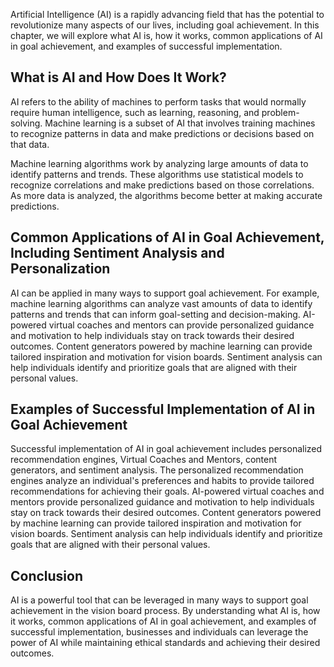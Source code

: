 
Artificial Intelligence (AI) is a rapidly advancing field that has the potential to revolutionize many aspects of our lives, including goal achievement. In this chapter, we will explore what AI is, how it works, common applications of AI in goal achievement, and examples of successful implementation.

What is AI and How Does It Work?
--------------------------------

AI refers to the ability of machines to perform tasks that would normally require human intelligence, such as learning, reasoning, and problem-solving. Machine learning is a subset of AI that involves training machines to recognize patterns in data and make predictions or decisions based on that data.

Machine learning algorithms work by analyzing large amounts of data to identify patterns and trends. These algorithms use statistical models to recognize correlations and make predictions based on those correlations. As more data is analyzed, the algorithms become better at making accurate predictions.

Common Applications of AI in Goal Achievement, Including Sentiment Analysis and Personalization
-----------------------------------------------------------------------------------------------

AI can be applied in many ways to support goal achievement. For example, machine learning algorithms can analyze vast amounts of data to identify patterns and trends that can inform goal-setting and decision-making. AI-powered virtual coaches and mentors can provide personalized guidance and motivation to help individuals stay on track towards their desired outcomes. Content generators powered by machine learning can provide tailored inspiration and motivation for vision boards. Sentiment analysis can help individuals identify and prioritize goals that are aligned with their personal values.

Examples of Successful Implementation of AI in Goal Achievement
---------------------------------------------------------------

Successful implementation of AI in goal achievement includes personalized recommendation engines, Virtual Coaches and Mentors, content generators, and sentiment analysis. The personalized recommendation engines analyze an individual's preferences and habits to provide tailored recommendations for achieving their goals. AI-powered virtual coaches and mentors provide personalized guidance and motivation to help individuals stay on track towards their desired outcomes. Content generators powered by machine learning can provide tailored inspiration and motivation for vision boards. Sentiment analysis can help individuals identify and prioritize goals that are aligned with their personal values.

Conclusion
----------

AI is a powerful tool that can be leveraged in many ways to support goal achievement in the vision board process. By understanding what AI is, how it works, common applications of AI in goal achievement, and examples of successful implementation, businesses and individuals can leverage the power of AI while maintaining ethical standards and achieving their desired outcomes.

